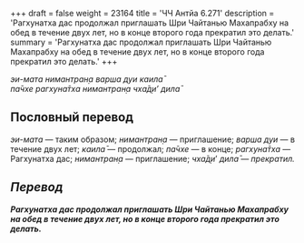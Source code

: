 +++
draft = false
weight = 23164
title = 'ЧЧ Антйа 6.271'
description = 'Рагхунатха дас продолжал приглашать Шри Чайтанью Махапрабху на обед в течение двух лет, но в конце второго года прекратил это делать.'
summary = 'Рагхунатха дас продолжал приглашать Шри Чайтанью Махапрабху на обед в течение двух лет, но в конце второго года прекратил это делать.'
+++

_эи-мата нимантран̣а варша дуи каила̄  
па̄чхе рагхуна̄тха нимантран̣а чха̄д̣и’ дила̄_

## Пословный перевод

_эи_\-_мата_ — таким образом; _нимантран̣а_ — приглашение; _варша_ _дуи_ — в течение двух лет; _каила̄_ — продолжал; _па̄чхе_ — в конце; _рагхуна̄тха_ — Рагхунатха дас; _нимантран̣а_ — приглашение; _чха̄д̣и</em>’_ _<em>дила̄_ — прекратил.

## Перевод

**Рагхунатха дас продолжал приглашать Шри Чайтанью Махапрабху на обед в течение двух лет, но в конце второго года прекратил это делать.**
